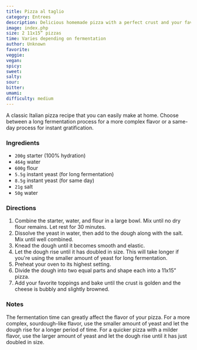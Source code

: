```yaml
---
title: Pizza al taglio
category: Entrees
description: Delicious homemade pizza with a perfect crust and your favorite toppings.
image: index.php
size: 2 11x15” pizzas
time: Varies depending on fermentation
author: Unknown
favorite: 
veggie: 
vegan: 
spicy: 
sweet: 
salty: 
sour: 
bitter: 
umami: 
difficulty: medium
---
```


A classic Italian pizza recipe that you can easily make at home. Choose between a long fermentation process for a more complex flavor or a same-day process for instant gratification.

### Ingredients

* `200g` starter (100% hydration)
* `464g` water
* `600g` flour
* `5.5g` instant yeast (for long fermentation)
* `8.5g` instant yeast (for same day)
* `21g` salt
* `50g` water

### Directions

1. Combine the starter, water, and flour in a large bowl. Mix until no dry flour remains. Let rest for 30 minutes.
2. Dissolve the yeast in water, then add to the dough along with the salt. Mix until well combined.
3. Knead the dough until it becomes smooth and elastic.
4. Let the dough rise until it has doubled in size. This will take longer if you're using the smaller amount of yeast for long fermentation.
5. Preheat your oven to its highest setting.
6. Divide the dough into two equal parts and shape each into a 11x15” pizza.
7. Add your favorite toppings and bake until the crust is golden and the cheese is bubbly and slightly browned.

### Notes

The fermentation time can greatly affect the flavor of your pizza. For a more complex, sourdough-like flavor, use the smaller amount of yeast and let the dough rise for a longer period of time. For a quicker pizza with a milder flavor, use the larger amount of yeast and let the dough rise until it has just doubled in size.